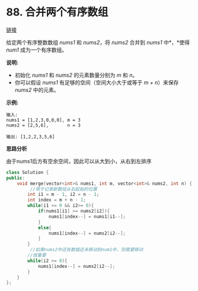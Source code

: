 # 88. 合并两个有序数组

[链接](https://leetcode-cn.com/problems/merge-sorted-array/description/)

给定两个有序整数数组 *nums1* 和 *nums2*，将 *nums2* 合并到 *nums1* 中*，*使得 *num1* 成为一个有序数组。

**说明:**

- 初始化 *nums1* 和 *nums2* 的元素数量分别为 *m* 和 *n*。
- 你可以假设 *nums1* 有足够的空间（空间大小大于或等于 *m + n*）来保存 *nums2* 中的元素。

**示例:**

```
输入:
nums1 = [1,2,3,0,0,0], m = 3
nums2 = [2,5,6],       n = 3

输出: [1,2,2,3,5,6]
```

**思路分析**

由于nums1后方有空余空间，因此可以从大到小，从右到左排序

```c++
class Solution {
public:
    void merge(vector<int>& nums1, int m, vector<int>& nums2, int n) {
         //用于记录新数组从右起始的位置
        int i1 = m - 1, i2 = n - 1;
        int index = m + n - 1;
        while(i1 >= 0 && i2>= 0){
            if(nums1[i1] >= nums2[i2]){
                nums1[index--] = nums1[i1--];
            }
            else{
                nums1[index--] = nums2[i2--];
            }
        }
         //如果nums2中还有数据还未移动到num1中，则需要移动
        //很重要
        while(i2 >= 0){
            nums1[index--] = nums2[i2--];
        }
    }
};
```

